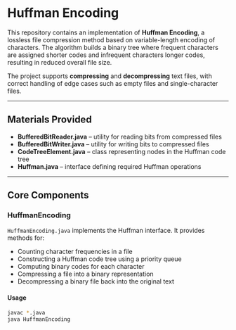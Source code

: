 # Huffman Encoding

This repository contains an implementation of **Huffman Encoding**, a lossless file compression method based on variable-length encoding of characters. The algorithm builds a binary tree where frequent characters are assigned shorter codes and infrequent characters longer codes, resulting in reduced overall file size.  

The project supports **compressing** and **decompressing** text files, with correct handling of edge cases such as empty files and single-character files.

---

## Materials Provided

- **BufferedBitReader.java** – utility for reading bits from compressed files  
- **BufferedBitWriter.java** – utility for writing bits to compressed files  
- **CodeTreeElement.java** – class representing nodes in the Huffman code tree  
- **Huffman.java** – interface defining required Huffman operations  

---

## Core Components

### HuffmanEncoding

`HuffmanEncoding.java` implements the Huffman interface. It provides methods for:  

- Counting character frequencies in a file  
- Constructing a Huffman code tree using a priority queue  
- Computing binary codes for each character  
- Compressing a file into a binary representation  
- Decompressing a binary file back into the original text  

#### Usage
```bash
javac *.java
java HuffmanEncoding
```

